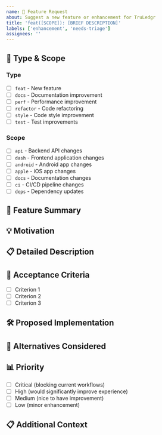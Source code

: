 ```yaml
---
name: 🚀 Feature Request
about: Suggest a new feature or enhancement for TruLedgr
title: 'feat([SCOPE]): [BRIEF DESCRIPTION]'
labels: ['enhancement', 'needs-triage']
assignees: ''
---
```


## 📝 Type & Scope
<!-- Select the type and scope for this feature request -->

### Type
- [ ] `feat` - New feature
- [ ] `docs` - Documentation improvement
- [ ] `perf` - Performance improvement
- [ ] `refactor` - Code refactoring
- [ ] `style` - Code style improvement
- [ ] `test` - Test improvements

### Scope
- [ ] `api` - Backend API changes
- [ ] `dash` - Frontend application changes  
- [ ] `android` - Android app changes
- [ ] `apple` - iOS app changes
- [ ] `docs` - Documentation changes
- [ ] `ci` - CI/CD pipeline changes
- [ ] `deps` - Dependency updates

## 🚀 Feature Summary
<!-- Provide a clear and concise description of the feature you'd like to see -->

## 💡 Motivation
<!-- Why is this feature needed? What problem does it solve? Who would benefit? -->

## 📋 Detailed Description
<!-- Provide a detailed description of the feature and how it should work -->

## 🎯 Acceptance Criteria
<!-- What needs to be implemented for this feature to be considered complete? -->
- [ ] Criterion 1
- [ ] Criterion 2
- [ ] Criterion 3

## 🛠️ Proposed Implementation
<!-- If you have ideas about how this could be implemented, describe them here -->

## 🔄 Alternatives Considered
<!-- Describe any alternative solutions or features you've considered -->

## 📊 Priority
<!-- How important is this feature to you? -->
- [ ] Critical (blocking current workflows)
- [ ] High (would significantly improve experience)
- [ ] Medium (nice to have improvement)
- [ ] Low (minor enhancement)

## 📋 Additional Context
<!-- Add any other context, mockups, screenshots, or examples about the feature request here -->
